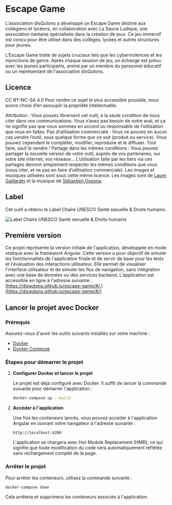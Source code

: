 # Escape Game

L'association disQutons a développé un Escape Game destiné aux collégiens et lycéens, en collaboration avec La Sauce Ludique, une association nantaise spécialisée dans la création de jeux. Ce jeu immersif est conçu pour être utilisé dans des collèges, lycées et autres structures pour jeunes.

L'Escape Game traite de sujets cruciaux tels que les cyberviolences et les injonctions de genre. Après chaque session de jeu, un échange est prévu avec les jeunes participants, animé par un membre du personnel éducatif ou un représentant de l'association disQutons.

## Licence
CC BY-NC-SA 4.0
Pour rendre ce sujet le plus accessible possible, nous avons choisi d’en assouplir la propriété intellectuelle.

Attribution : Vous pouvez librement cet outil, à la seule condition de nous citer dans vos communications. Vous n’avez pas besoin de notre aval, et ça ne signifie pas que nous sommes en accord ou responsable de l’utilisation que vous en faites.
Pas d’utilisation commerciale : Vous ne pouvez en aucun cas vendre l’outil, sous quelque forme que ce soit (produit ou service). Vous pouvez cependant le compléter, modifier, reproduire et le diffuser. Tout faire, sauf le vendre !
Partage dans les mêmes conditions : Vous pouvez partager la nouvelle version de votre outil, auprès de vos partenaires, sur votre site internet, vos réseaux… L’utilisation faite par les tiers via ces partages devront simplement respecter les mêmes conditions que vous (nous citer, et ne pas en faire d’utilisation commerciale).
Les images et musiques utilisées sont sous cette même licence. Les images sont de [Laure Gaillardin](https://lauregaillardin.fr/) et la musique de [Sébastien Ossona](https://www.sebastienossona.com/).

## Label
Cet outil a obtenu le Label Chaire UNESCO Santé sexuelle & Droits humains.

![Label Chaire UNESCO Santé sexuelle & Droits humains](https://www.disqutons.fr/wp-content/uploads/Label.png)

## Première version

Ce projet représente la version initiale de l'application, développée en mode statique avec le framework Angular. Cette version a pour objectif de simuler les fonctionnalités de l'application finale et de servir de base pour les tests et l'évaluation des interactions utilisateur. Elle permet de visualiser l'interface utilisateur et de simuler les flux de navigation, sans intégration avec une base de données ou des services backend. L'application est accessible en ligne à l'adresse suivante : [https://disqutons.github.io/escape-game/#/.](https://disqutons.github.io/escape-game/#/)

## Lancer le projet avec Docker

### Prérequis

Assurez-vous d'avoir les outils suivants installés sur votre machine :
- [Docker](https://www.docker.com/)
- [Docker Compose](https://docs.docker.com/compose/install/)

### Étapes pour démarrer le projet

1. **Configurer Docker et lancer le projet**
   
   Le projet est déjà configuré avec Docker. Il suffit de lancer la commande suivante pour démarrer l'application :

   ```bash
   docker-compose up --build
   ```

2. **Accéder à l'application**

   Une fois les conteneurs lancés, vous pouvez accéder à l'application Angular en ouvrant votre navigateur à l'adresse suivante :

   ```
   http://localhost:4200
   ```

   L'application se chargera avec Hot Module Replacement (HMR), ce qui signifie que toute modification du code sera automatiquement reflétée sans rechargement complet de la page.

### Arrêter le projet

Pour arrêter les conteneurs, utilisez la commande suivante :

```bash
docker-compose down
```

Cela arrêtera et supprimera les conteneurs associés à l'application.
